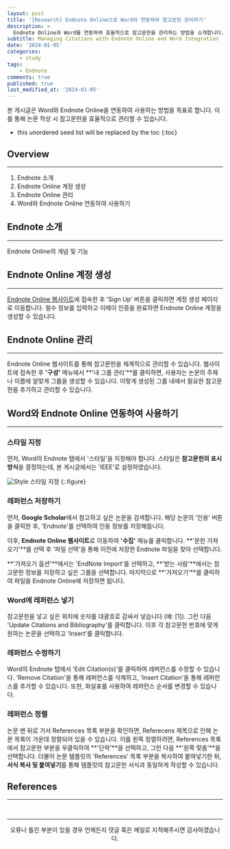 ```yaml
---
layout: post
title: '[Research] Endnote Online으로 Word와 연동하여 참고문헌 관리하기'
description: >
  Endnote Online과 Word를 연동하여 효율적으로 참고문헌을 관리하는 방법을 소개합니다.
subtitle: Managing Citations with Endnote Online and Word Integration
date: '2024-01-05'
categories:
    - study
tags:
    - Endnote
comments: true
published: true
last_modified_at: '2024-01-05'
---
```


본 게시글은 Word와 Endnote Online을 연동하여 사용하는 방법을 목표로 합니다. 이를 통해 논문 작성 시 참고문헌을 효율적으로 관리할 수 있습니다.

* this unordered seed list will be replaced by the toc
{:toc}

## Overview

***

1. Endnote 소개
2. Endnote Online 계정 생성
3. Endnote Online 관리
4. Word와 Endnote Online 연동하여 사용하기


## Endnote 소개

***

Endnote Online의 개념 및 기능

## Endnote Online 계정 생성

***

[Endnote Online 웹사이트](https://www.myendnoteweb.com)에 접속한 후 'Sign Up' 버튼을 클릭하면 계정 생성 페이지로 이동합니다. 필수 정보를 입력하고 이메이 인증을 완료하면 Endnote Online 계정을 생성할 수 있습니다.

## Endnote Online 관리

***

Endnote Online 웹사이트를 통해 참고문헌을 체계적으로 관리할 수 있습니다. 웹사이트에 접속한 후 **'구성'** 메뉴에서 **'내 그룹 관리'**를 클릭하면, 사용자는 논문의 주제나 이름에 알맞게 그룹을 생성할 수 있습니다. 이렇게 생성된 그룹 내에서 필요한 참고문헌을 추가하고 관리할 수 있습니다.

## Word와 Endnote Online 연동하여 사용하기

***
### 스타일 지정

먼저, Word의 Endnote 탭에서 '스타일'을 지정해야 합니다. 스타일은 **참고문헌의 표시 방식**을 결정하는데, 본 게시글에서는 'IEEE'로 설정하였습니다.

![Style](https://cdn.jsdelivr.net/gh/HayoonSong/Images-for-Github-Pages/study/research/2024-01-05-endnote/style.png?raw=true)
스타일 지정
{:.figure}

### 레퍼런스 저장하기

먼저, **Google Scholar**에서 참고하고 싶은 논문을 검색합니다. 해당 논문의 '인용' 버튼을 클릭한 후, 'Endnote'를 선택하여 인용 정보를 저장해둡니다.

이후, **Endnote Online 웹사이트**로 이동하여 **'수집'** 메뉴를 클릭합니다. **'문헌 가져오기'**를 선택 후 '파일 선택'을 통해 이전에 저장한 Endnote 파일을 찾아 선택합니다.

**'가져오기 옵션'**에서는 'EndNote Import'를 선택하고, **'받는 사람'**에서는 참고문헌 정보를 저장하고 싶은 그룹을 선택합니다. 마지막으로 **'가져오기'**를 클릭하여 파일을 Endnote Online에 저장하면 됩니다.

### Word에 레퍼런스 넣기

참고문헌을 넣고 싶은 위치에 숫자를 대괄호로 감싸서 넣습니다 (예: [1]). 그런 다음 'Update Citations and Bibliography'를 클릭합니다. 이후 각 참고문헌 번호에 맞게 원하는 논문을 선택하고 'Insert'를 클릭합니다.

### 레퍼런스 수정하기

Word의 Endnote 탭에서 'Edit Citation(s)'를 클릭하여 레퍼런스를 수정할 수 있습니다. 'Remove Citation'을 통해 레퍼런스를 삭제하고, 'Insert Citation'을 통해 레퍼런스를 추가할 수 있습니다. 또한, 화살표를 사용하여 레퍼런스 순서를 변경할 수 있습니다.

### 레퍼런스 정렬

논문 맨 뒤로 가서 References 목록 부분을 확인하면, Referecens 제목으로 인해 논문 목록이 가운데 정렬되어 있을 수 있습니다. 이를 왼쪽 정렬하려면, References 목록에서 참고문헌 부분을 우클릭하여 **'단락'**을 선택하고, 그런 다음 **'왼쪽 맞춤'**을 선택합니다. 더불어 논문 템플릿의 'References' 목록 부분을 복사하여 붙여넣기한 뒤, **서식 복사 및 붙여넣기**를 통해 템플릿의 참고문헌 서식과 동일하게 작성할 수 있습니다.


## References

***


<br>

***

<center>오류나 틀린 부분이 있을 경우 언제든지 댓글 혹은 메일로 지적해주시면 감사하겠습니다.</center>